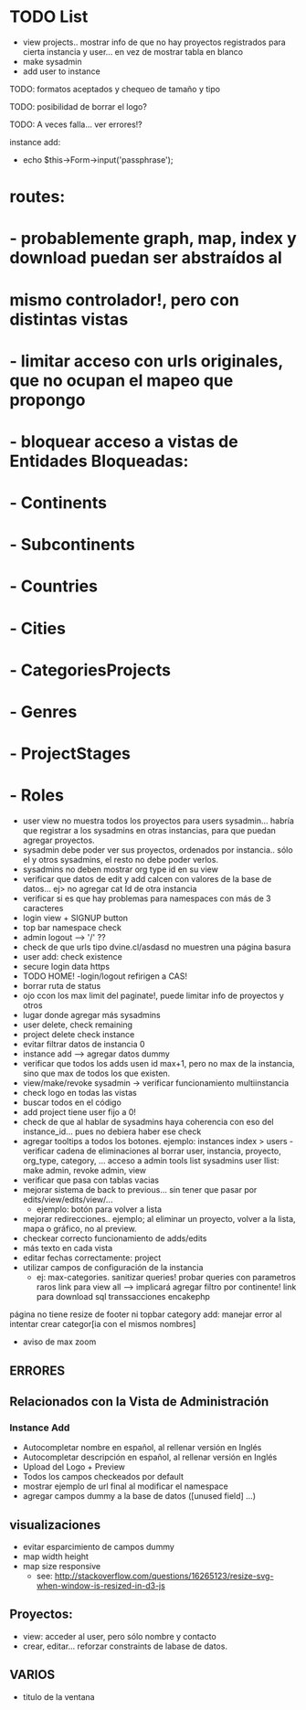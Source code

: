 # TODO List


- view projects.. mostrar info de que no hay proyectos registrados para cierta instancia y user... en vez de mostrar tabla en blanco
- make sysadmin
- add user to instance

<p>TODO: formatos aceptados y chequeo de tamaño y tipo</p>
<p>TODO: posibilidad de borrar el logo?</p>
<p>TODO: A veces falla... ver errores!?</p>


instance add:
- echo $this->Form->input('passphrase');


# routes: 
# - probablemente graph, map, index y download puedan ser abstraídos al 
# mismo controlador!, pero con distintas vistas
#
# - limitar acceso con urls originales, que no ocupan el mapeo que propongo
# - bloquear acceso a vistas de Entidades Bloqueadas:
#    - Continents
#    - Subcontinents
#    - Countries
#    - Cities
#    - CategoriesProjects
#    - Genres
#    - ProjectStages
#    - Roles


- user view no muestra todos los proyectos para users sysadmin... habría que registrar a los sysadmins en otras instancias, para que puedan agregar proyectos.
- sysadmin debe poder ver sus proyectos, ordenados por instancia.. sólo el y otros sysadmins, el resto no debe poder verlos.
- sysadmins no deben mostrar org type id en su view
- verificar que datos de edit y add calcen con valores de la base de datos... ej> no agregar cat Id de otra instancia
- verificar si es que hay problemas para namespaces con más de 3 caracteres
- login view + SIGNUP button
- top bar namespace check
- admin logout --> '/'  ??
- check de que urls tipo dvine.cl/asdasd no muestren una página basura
- user add: check existence
- secure login data https
- TODO HOME!
-login/logout refirigen a CAS!
- borrar ruta de status
- ojo ccon los max limit del paginate!, puede limitar info de proyectos y otros
- lugar donde agregar más sysadmins
- user delete, check remaining
- project delete check instance
- evitar filtrar datos de instancia 0
- instance add --> agregar datos dummy
- verificar que todos los adds usen id max+1, pero no max de la instancia, sino que max de todos los que existen.
- view/make/revoke sysadmin -> verificar funcionamiento multiinstancia
- check logo en todas las vistas
- buscar todos en el código
- add project tiene user fijo a 0!
- check de que al hablar de sysadmins haya coherencia con eso del instance_id... pues no debiera haber ese check
- agregar tooltips a todos los botones. ejemplo: instances index > users
-verificar cadena de eliminaciones al borrar user, instancia, proyecto, org_type, category, ...
acceso a admin tools
list sysadmins
user llist: make admin, revoke admin, view
- verificar que pasa con tablas vacias
- mejorar sistema de back to previous... sin tener que pasar por edits/view/edits/view/...
	- ejemplo: botón para volver a lista
- mejorar redirecciones.. ejemplo; al eliminar un proyecto, volver a la lista, mapa o gráfico, no al preview.
- checkear correcto funcionamiento de adds/edits
- más texto en cada vista
- editar fechas correctamente: project
- utilizar campos de configuración de la instancia
	- ej: max-categories.
sanitizar queries!
probar queries con parametros raros
link para view all --> implicará  agregar filtro por continente!
link para download
sql transsacciones encakephp


página no tiene resize de footer ni topbar
category add: manejar error al intentar crear categor[ia con el mismos nombres]

<!-- TODO: mostrar filtro actual -->

- aviso de max zoom

## ERRORES

## Relacionados con la Vista de Administración

### Instance Add

- Autocompletar nombre en español, al rellenar versión en Inglés
- Autocompletar descripción en español, al rellenar versión en Inglés
- Upload del Logo + Preview
- Todos los campos checkeados por default
- mostrar ejemplo de url final al modificar el namespace
- agregar campos dummy a la base de datos ([unused field] ...)


## visualizaciones
- evitar esparcimiento de campos dummy
- map width height
- map size responsive
	- see: http://stackoverflow.com/questions/16265123/resize-svg-when-window-is-resized-in-d3-js

## Proyectos:

- view: acceder al user, pero sólo nombre y contacto
- crear, editar... reforzar constraints de labase de datos.

## VARIOS

- titulo de la ventana